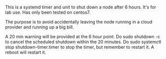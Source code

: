 This is a systemd timer and unit to shut down a node after 6 hours. It's for lab use.
Has only been tested on centos7.   

The purpose is to avoid accidentally leaving the node running in a cloud provider and running up a big bill. 

A 20 min warning will be provided at the 6 hour point.
Do sudo shutdown -c to cancel the scheduled shutdown within the 20 minutes.
Do sudo systemctl stop shutdown-timer.timer  to stop the timer, but remember to restart it. A reboot will restart it.  


